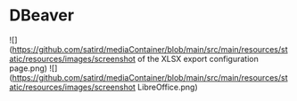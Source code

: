 
# DBeaver
![](https://github.com/satird/mediaContainer/blob/main/src/main/resources/static/resources/images/screenshot of the XLSX export configuration page.png)
![](https://github.com/satird/mediaContainer/blob/main/src/main/resources/static/resources/images/screenshot LibreOffice.png)
